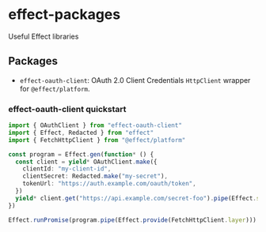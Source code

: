 # effect-packages

Useful Effect libraries

## Packages

- `effect-oauth-client`: OAuth 2.0 Client Credentials `HttpClient` wrapper for `@effect/platform`.

### effect-oauth-client quickstart

```ts
import { OAuthClient } from "effect-oauth-client"
import { Effect, Redacted } from "effect"
import { FetchHttpClient } from "@effect/platform"

const program = Effect.gen(function* () {
  const client = yield* OAuthClient.make({
    clientId: "my-client-id",
    clientSecret: Redacted.make("my-secret"),
    tokenUrl: "https://auth.example.com/oauth/token",
  })
  yield* client.get("https://api.example.com/secret-foo").pipe(Effect.scoped)
})

Effect.runPromise(program.pipe(Effect.provide(FetchHttpClient.layer)))
```
